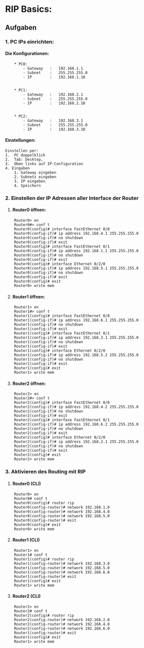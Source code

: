 # RIP Basics:

## Aufgaben

### 1. PC IPs einrichten:

#### Die Konfigurationen:

```
    * PC0:
        - Gateway   :   192.168.1.1
        - Subnet    :   255.255.255.0
        - IP        :   192.168.1.10


    * PC1:
        - Gateway   :   192.168.2.1
        - Subnet    :   255.255.255.0
        - IP        :   192.168.2.10


    * PC2:
        - Gateway   :   192.168.3.1
        - Subnet    :   255.255.255.0
        - IP        :   192.168.3.10
```

#### Einstellungen:

    Einstellen per:
    1.  PC doppelklick
    2.  Tab: Desktop,
    3.  Oben links auf IP-Configuration
    4. Eingaben
        1. Gateway eingeben
        2. Subnetz eingeben
        3. IP eingeben
        4. Speichern

### 2. Einstellen der IP Adressen aller Interface der Router

1. #### Router0 öffnen:

```
    Router0> en
    Router0#> conf t
    Router0(config)# interface FastEthernet 0/0
    Router0(config-if)# ip address 192.168.4.1 255.255.255.0
    Router0(config-if)# no shutdown
    Router0(config-if)# exit
    Router0(config)# interface FastEthernet 0/1
    Router0(config-if)# ip address 192.168.1.1 255.255.255.0
    Router0(config-if)# no shutdown
    Router0(config-if)# exit
    Router0(config)# interface Ethernet 0/2/0
    Router0(config-if)# ip address 192.168.5.1 255.255.255.0
    Router0(config-if)# no shutdown
    Router0(config-if)# exit
    Router0(config)# exit
    Router0> write mem
```

2. #### Router1 öffnen:

```
    Router1> en
    Router1#> conf t
    Router1(config)# interface FastEthernet 0/0
    Router1(config-if)# ip address 192.168.6.1 255.255.255.0
    Router1(config-if)# no shutdown
    Router1(config-if)# exit
    Router1(config)# interface FastEthernet 0/1
    Router1(config-if)# ip address 192.168.3.1 255.255.255.0
    Router1(config-if)# no shutdown
    Router1(config-if)# exit
    Router1(config)# interface Ethernet 0/2/0
    Router1(config-if)# ip address 192.168.5.2 255.255.255.0
    Router1(config-if)# no shutdown
    Router1(config-if)# exit
    Router1(config)# exit
    Router1> write mem
```

3. #### Router2 öffnen:

```
    Router2> en
    Router2#> conf t
    Router2(config)# interface FastEthernet 0/0
    Router2(config-if)# ip address 192.168.4.2 255.255.255.0
    Router2(config-if)# no shutdown
    Router2(config-if)# exit
    Router2(config)# interface FastEthernet 0/1
    Router2(config-if)# ip address 192.168.6.2 255.255.255.0
    Router2(config-if)# no shutdown
    Router2(config-if)# exit
    Router2(config)# interface Ethernet 0/2/0
    Router2(config-if)# ip address 192.168.2.1 255.255.255.0
    Router2(config-if)# no shutdown
    Router2(config-if)# exit
    Router2(config)# exit
    Router2> write mem
```
### 3. Aktivieren des Routing mit RIP

1. #### Router0 (CLI)

```
    Router0> en
    Router0# conf t
    Router0(config)# router rip
    Router0(config-router)# network 192.168.1.0
    Router0(config-router)# network 192.168.4.0
    Router0(config-router)# network 192.168.5.0
    Router0(config-router)# exit
    Router0(config)# exit
    Router0> write mem
```

2. #### Router1 (CLI)

```
    Router1> en
    Router1# conf t
    Router1(config)# router rip
    Router1(config-router)# network 192.168.3.0
    Router1(config-router)# network 192.168.5.0
    Router1(config-router)# network 192.168.6.0
    Router1(config-router)# exit
    Router1(config)# exit
    Router1> write mem
```
3. #### Router2 (CLI)

```
    Router2> en
    Router2# conf t
    Router2(config)# router rip
    Router2(config-router)# network 192.168.2.0
    Router2(config-router)# network 192.168.4.0
    Router2(config-router)# network 192.168.6.0
    Router1(config-router)# exit
    Router1(config)# exit
    Router1> write mem
```